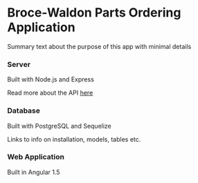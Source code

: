 # Broce-Waldon Parts Ordering Application
Summary text about the purpose of this app with minimal details

### Server

Built with Node.js and Express

Read more about the API [here](./server/docs/readMe.md#api)

### Database

Built with PostgreSQL and Sequelize

Links to info on installation, models, tables etc.


### Web Application

Built in Angular 1.5
